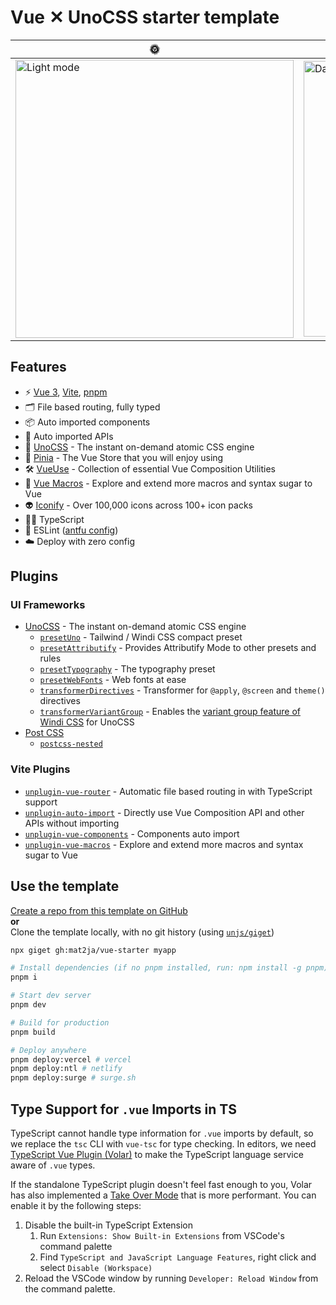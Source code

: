 # Vue ✕ UnoCSS starter template

|🌞|🌚|
|---|---|
|<img width="445" alt="Light mode" src="https://user-images.githubusercontent.com/46557266/213271710-f59e6cf8-571e-4621-9fb9-2a58bd877bd6.png">|<img width="441" alt="Dark mode" src="https://user-images.githubusercontent.com/46557266/213271718-838259c8-2e71-4f0f-9bd5-fa6a5eef0d1c.png">|


## Features

- ⚡️ [Vue 3](https://github.com/vuejs/core), [Vite](https://github.com/vitejs/vite), [pnpm](https://pnpm.io/)
- 🗂 File based routing, fully typed
- 📦 Auto imported components
- 🫧 Auto imported APIs
- 🎨 [UnoCSS](https://github.com/antfu/unocss) - The instant on-demand atomic CSS engine
- 🍍 [Pinia](https://pinia.vuejs.org/) - The Vue Store that you will enjoy using
- 🛠️ [VueUse](https://vueuse.org/) - Collection of essential Vue Composition Utilities
- 🔮 [Vue Macros](https://vue-macros.sxzz.moe/) - Explore and extend more macros and syntax sugar to Vue
- 👽 [Iconify](https://docs.iconify.design/icon-components/vue/) - Over 100,000 icons across 100+ icon packs
- 💪🏻 TypeScript
- 🧹 ESLint ([antfu config](https://github.com/antfu/eslint-config))
- ☁️ Deploy with zero config

## Plugins

### UI Frameworks

- [UnoCSS](https://github.com/antfu/unocss) - The instant on-demand atomic CSS engine
  - [`presetUno`](https://github.com/unocss/unocss/tree/main/packages/preset-uno) - Tailwind / Windi CSS compact preset
  - [`presetAttributify`](https://github.com/unocss/unocss/tree/main/packages/preset-attributify) - Provides Attributify Mode to other presets and rules
  - [`presetTypography`](https://github.com/unocss/unocss/tree/main/packages/preset-typography) - The typography preset
  - [`presetWebFonts`](https://github.com/unocss/unocss/tree/main/packages/preset-web-fonts) - Web fonts at ease
  - [`transformerDirectives`](https://github.com/unocss/unocss/tree/main/packages/transformer-directives) - Transformer for `@apply`, `@screen` and `theme()` directives
  - [`transformerVariantGroup`](https://github.com/unocss/unocss/tree/main/packages/transformer-variant-group) - Enables the [variant group feature of Windi CSS](https://windicss.org/features/variant-groups.html) for UnoCSS
- [Post CSS](https://postcss.org/)
  - [`postcss-nested`](https://github.com/postcss/postcss-nested)

### Vite Plugins

- [`unplugin-vue-router`](https://github.com/posva/unplugin-vue-router) - Automatic file based routing in with TypeScript support
- [`unplugin-auto-import`](https://github.com/antfu/unplugin-auto-import) - Directly use Vue Composition API and other APIs without importing
- [`unplugin-vue-components`](https://github.com/antfu/unplugin-vue-components) - Components auto import
- [`unplugin-vue-macros`](https://vue-macros.sxzz.moe/) - Explore and extend more macros and syntax sugar to Vue

## Use the template

[Create a repo from this template on GitHub](https://github.com/mat2ja/vue-starter/generate)
<br>
__or__
<br>
Clone the template locally, with no git history (using [`unjs/giget`](https://github.com/unjs/giget))

```bash
npx giget gh:mat2ja/vue-starter myapp
```

```bash
# Install dependencies (if no pnpm installed, run: npm install -g pnpm)
pnpm i

# Start dev server
pnpm dev

# Build for production
pnpm build

# Deploy anywhere
pnpm deploy:vercel # vercel
pnpm deploy:ntl # netlify
pnpm deploy:surge # surge.sh
```

## Type Support for `.vue` Imports in TS

TypeScript cannot handle type information for `.vue` imports by default, so we replace the `tsc` CLI with `vue-tsc` for type checking. In editors, we need [TypeScript Vue Plugin (Volar)](https://marketplace.visualstudio.com/items?itemName=Vue.vscode-typescript-vue-plugin) to make the TypeScript language service aware of `.vue` types.

If the standalone TypeScript plugin doesn't feel fast enough to you, Volar has also implemented a [Take Over Mode](https://github.com/johnsoncodehk/volar/discussions/471#discussioncomment-1361669) that is more performant. You can enable it by the following steps:

1. Disable the built-in TypeScript Extension
    1) Run `Extensions: Show Built-in Extensions` from VSCode's command palette
    2) Find `TypeScript and JavaScript Language Features`, right click and select `Disable (Workspace)`
2. Reload the VSCode window by running `Developer: Reload Window` from the command palette.
